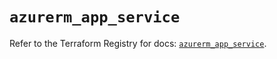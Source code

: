 # `azurerm_app_service`

Refer to the Terraform Registry for docs: [`azurerm_app_service`](https://registry.terraform.io/providers/hashicorp/azurerm/4.30.0/docs/resources/app_service).
